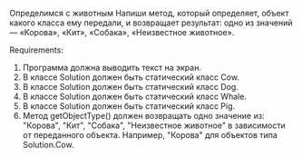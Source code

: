 Определимся с животным
Напиши метод, который определяет, объект какого класса ему передали, и возвращает результат: одно из значений — «Корова», «Кит», «Собака», «Неизвестное животное».


Requirements:
1. Программа должна выводить текст на экран.
2. В классе Solution должен быть статический класс Cow.
3. В классе Solution должен быть статический класс Dog.
4. В классе Solution должен быть статический класс Whale.
5. В классе Solution должен быть статический класс Pig.
6. Метод getObjectType() должен возвращать одно значение из: "Корова", "Кит", "Собака", "Неизвестное животное" в зависимости от переданного объекта. Например, "Корова" для объектов типа Solution.Cow.
